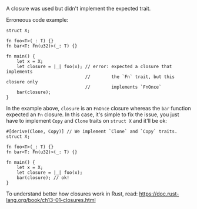 A closure was used but didn't implement the expected trait.

Erroneous code example:

```compile_fail,E0525
struct X;

fn foo<T>(_: T) {}
fn bar<T: Fn(u32)>(_: T) {}

fn main() {
    let x = X;
    let closure = |_| foo(x); // error: expected a closure that implements
                              //        the `Fn` trait, but this closure only
                              //        implements `FnOnce`
    bar(closure);
}
```

In the example above, `closure` is an `FnOnce` closure whereas the `bar`
function expected an `Fn` closure. In this case, it's simple to fix the issue,
you just have to implement `Copy` and `Clone` traits on `struct X` and it'll
be ok:

```
#[derive(Clone, Copy)] // We implement `Clone` and `Copy` traits.
struct X;

fn foo<T>(_: T) {}
fn bar<T: Fn(u32)>(_: T) {}

fn main() {
    let x = X;
    let closure = |_| foo(x);
    bar(closure); // ok!
}
```

To understand better how closures work in Rust, read:
https://doc.rust-lang.org/book/ch13-01-closures.html
